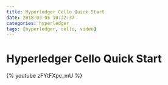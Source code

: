 ```yaml
---
title: Hyperledger Cello Quick Start
date: 2018-03-05 10:22:37
categories: hyperledger
tags: [hyperledger, cello, video]
---
```


# Hyperledger Cello Quick Start

{% youtube zFYtFXpc_mU %}
